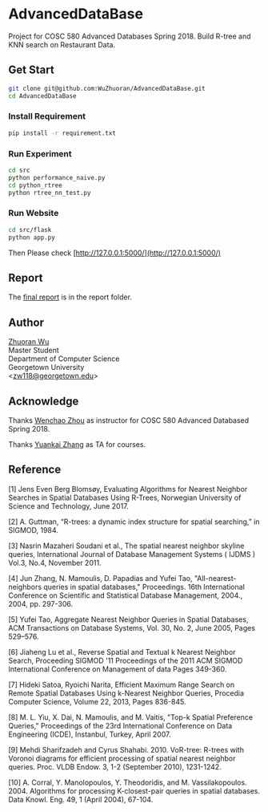 # AdvancedDataBase
Project for COSC 580 Advanced Databases Spring 2018. Build R-tree and KNN search on Restaurant Data.

## Get Start

```bash
git clone git@github.com:WuZhuoran/AdvancedDataBase.git
cd AdvancedDataBase
```

### Install Requirement
```bash
pip install -r requirement.txt
```

### Run Experiment
```bash
cd src
python performance_naive.py
cd python_rtree
python rtree_nn_test.py

```

### Run Website
```bash
cd src/flask
python app.py
```
Then Please check [http://127.0.0.1:5000/](http://127.0.0.1:5000/)

## Report

The [final report](https://github.com/WuZhuoran/AdvancedDataBase/blob/master/report/Zhuoran%20Wu%20-%20Advanced%20Database%20Report.pdf) is in the report folder. 

## Author

[Zhuoran Wu](@WuZhuoran)    
Master Student    
Department of Computer Science    
Georgetown University    
<[zw118@georgetown.edu](mailto:zw118@georgetown.edu)>

## Acknowledge

Thanks [Wenchao Zhou]() as instructor for COSC 580 Advanced Databased Spring 2018.

Thanks [Yuankai Zhang]() as TA for courses.

## Reference

[1] Jens Even Berg Blomsøy, Evaluating Algorithms for Nearest Neighbor Searches in Spatial Databases Using R-Trees, Norwegian University of Science and Technology, June 2017.

[2] A. Guttman, “R-trees: a dynamic index structure for spatial searching,” in SIGMOD, 1984.

[3] Nasrin Mazaheri Soudani et al., The spatial nearest neighbor skyline queries, International Journal of Database Management Systems ( IJDMS ) Vol.3, No.4, November 2011.

[4] Jun Zhang, N. Mamoulis, D. Papadias and Yufei Tao, "All-nearest-neighbors queries in spatial databases," Proceedings. 16th International Conference on Scientific and Statistical Database Management, 2004., 2004, pp. 297-306.

[5] Yufei Tao, Aggregate Nearest Neighbor Queries in Spatial Databases, ACM Transactions on Database Systems, Vol. 30, No. 2, June 2005, Pages 529–576.

[6] Jiaheng Lu et al., Reverse Spatial and Textual k Nearest Neighbor Search, Proceeding SIGMOD '11 Proceedings of the 2011 ACM SIGMOD International Conference on Management of data Pages 349-360.

[7] Hideki Satoa, Ryoichi Narita, Efficient Maximum Range Search on Remote Spatial Databases Using k-Nearest Neighbor Queries, Procedia Computer Science, Volume 22, 2013, Pages 836-845.

[8] M. L. Yiu, X. Dai, N. Mamoulis, and M. Vaitis, "Top-k Spatial Preference Queries," Proceedings of the 23rd International Conference on Data Engineering (ICDE), Instanbul, Turkey, April 2007.

[9] Mehdi Sharifzadeh and Cyrus Shahabi. 2010. VoR-tree: R-trees with Voronoi diagrams for efficient processing of spatial nearest neighbor queries. Proc. VLDB Endow. 3, 1-2 (September 2010), 1231-1242.

[10] A. Corral, Y. Manolopoulos, Y. Theodoridis, and M. Vassilakopoulos. 2004. Algorithms for processing K-closest-pair queries in spatial databases. Data Knowl. Eng. 49, 1 (April 2004), 67-104.